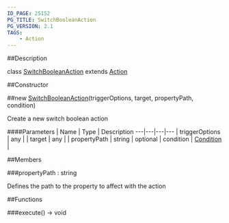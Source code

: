 ```yaml
---
ID_PAGE: 25152
PG_TITLE: SwitchBooleanAction
PG_VERSION: 2.1
TAGS:
    - Action
---
```

##Description

class [SwitchBooleanAction](/classes/2.2-alpha/SwitchBooleanAction) extends [Action](/classes/2.2-alpha/Action)



##Constructor

##new [SwitchBooleanAction](/classes/2.2-alpha/SwitchBooleanAction)(triggerOptions, target, propertyPath, condition)

Create a new switch boolean action

####Parameters
 | Name | Type | Description
---|---|---|---
 | triggerOptions | any | 
 | target | any | 
 | propertyPath | string | 
optional | condition | [Condition](/classes/2.2-alpha/Condition) | 

##Members

###propertyPath : string

Defines the path to the property to affect with the action

##Functions

###execute() &rarr; void


